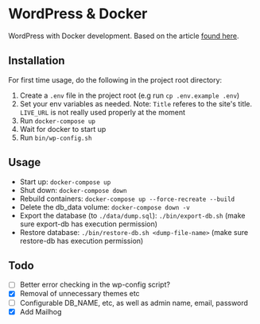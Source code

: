 # WordPress & Docker

WordPress with Docker development. Based on the article [found here](https://akrabat.com/developing-wordpress-sites-with-docker/).

## Installation

For first time usage, do the following in the project root directory:
1. Create a `.env` file in the project root (e.g run `cp .env.example .env`)
1. Set your env variables as needed. Note: `Title` referes to the site's title. `LIVE_URL` is not really used properly at the moment
1. Run `docker-compose up`
1. Wait for docker to start up
1. Run `bin/wp-config.sh`

## Usage

- Start up: `docker-compose up`
- Shut down: `docker-compose down`
- Rebuild containers: `docker-compose up --force-recreate --build`
- Delete the db_data volume: `docker-compose down -v`
- Export the database (to `./data/dump.sql`): `./bin/export-db.sh` (make sure export-db has execution permission)
- Restore database: `./bin/restore-db.sh <dump-file-name>` (make sure restore-db has execution permission)

## Todo
- [ ] Better error checking in the wp-config script?
- [x] Removal of unnecessary themes etc
- [ ] Configurable DB_NAME, etc, as well as admin name, email, password
- [x] Add Mailhog
